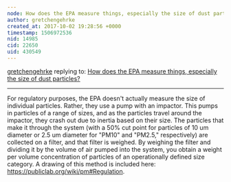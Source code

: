 ```yaml
---
node: How does the EPA measure things, especially the size of dust particles?
author: gretchengehrke
created_at: 2017-10-02 19:28:56 +0000
timestamp: 1506972536
nid: 14985
cid: 22650
uid: 430549
---
```




[gretchengehrke](../profile/gretchengehrke) replying to: [How does the EPA measure things, especially the size of dust particles?](../notes/kgradow1/10-01-2017/how-does-the-epa-measure-things)

----
For regulatory purposes, the EPA doesn't actually measure the size of individual particles. Rather, they use a pump with an impactor. This pumps in particles of a range of sizes, and as the particles travel around the impactor, they crash out due to inertia based on their size. The particles that make it through the system (with a 50% cut point for particles of 10 um diameter or 2.5 um diameter for "PM10" and "PM2.5," respectively) are collected on a filter, and that filter is weighed. By weighing the filter and dividing it by the volume of air pumped into the system, you obtain a weight per volume concentration of particles of an operationally defined size category. A drawing of this method is included here: https://publiclab.org/wiki/pm#Regulation. 